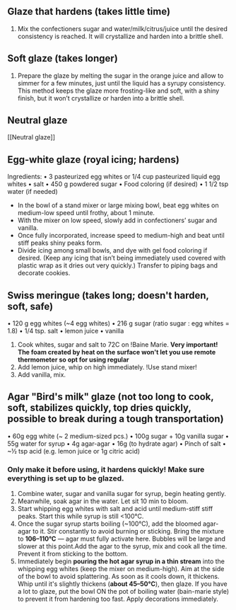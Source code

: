 ## Glaze that hardens (takes little time)

1. Mix the confectioners sugar and water/milk/citrus/juice until the desired consistency is reached. It will crystallize and harden into a brittle shell.

## Soft glaze (takes longer)
1. Prepare the glaze by melting the sugar in the orange juice and allow to simmer for a few minutes, just until the liquid has a syrupy consistency. This method keeps the glaze more frosting-like and soft, with a shiny finish, but it won’t crystallize or harden into a brittle shell. 

## Neutral glaze

[[Neutral glaze]]

## Egg-white glaze (royal icing; hardens)

Ingredients: 
• 3 pasteurized egg whites or 1/4 cup pasteurized liquid egg whites 
• salt 
• 450 g powdered sugar 
• Food coloring (if desired) 
• 1 1/2 tsp water (if needed)

- In the bowl of a stand mixer or large mixing bowl, beat egg whites on medium-low speed until frothy, about 1 minute.
- With the mixer on low speed, slowly add in confectioners’ sugar and vanilla.
- Once fully incorporated, increase speed to medium-high and beat until stiff peaks shiny peaks form.
- Divide icing among small bowls, and dye with gel food coloring if desired. (Keep any icing that isn’t being immediately used covered with plastic wrap as it dries out very quickly.) Transfer to piping bags and decorate cookies.

## Swiss meringue (takes long; doesn't harden, soft, safe)

• 120 g egg whites (~4 egg whites)
• 216 g sugar (ratio sugar : egg whites = 1.8)
• 1/4 tsp. salt
• lemon juice
• vanilla

1. Cook whites, sugar and salt to 72C on !Baine Marie. 
	**Very important!  The foam created by heat on the surface won't let you use remote thermometer so opt for using regular**
2. Add lemon juice, whip on high immediately. !Use stand mixer!
3. Add vanilla, mix.


## Agar "Bird's milk" glaze (not too long to cook, soft, stabilizes quickly, top dries quickly, possible to break during a tough transportation)

• 60g egg white (~ 2 medium-sized pcs.)
• 100g sugar + 10g vanilla sugar
• 55g water for syrup 
• 4g agar-agar 
• 16g (to hydrate agar)
• Pinch of salt 
• ~½ tsp acid (e.g. lemon juice or 1g citric acid)

### Only make it before using, it hardens quickly! Make sure everything is set up to be glazed.
1. Combine water, sugar and vanilla sugar for syrup, begin heating gently.
2. Meanwhile, soak agar in the water. Let sit 10 min to bloom.
3. Start whipping egg whites with salt and acid until medium-stiff stiff peaks. Start this while syrup is still <100°C.
4. Once the sugar syrup starts boiling (~100°C), add the bloomed agar-agar to it.  Stir constantly to avoid burning or sticking. Bring the mixture to **106–110°C** — agar must fully activate here. Bubbles will be large and slower at this point.Add the agar to the syrup, mix and cook all the time. Prevent it from sticking to the bottom.
5. Immediately begin **pouring the hot agar syrup in a thin stream** into the whipping egg whites (keep the mixer on medium-high).  Aim at the side of the bowl to avoid splattering. As soon as it cools down, it thickens. Whip until it's slightly thickens (**about 45–50°C**), then glaze. If you have a lot to glaze, put the bowl ON the pot of boiling water (bain-marie style) to prevent it from hardening too fast. Apply decorations immediately.